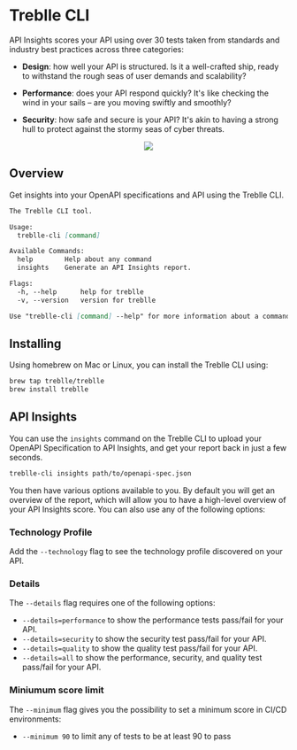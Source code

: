# Treblle CLI

API Insights scores your API using over 30 tests taken from standards and industry best practices across three categories:

- **Design**: how well your API is structured. Is it a well-crafted ship, ready to withstand the rough seas of user demands and scalability?

- **Performance**: does your API respond quickly? It's like checking the wind in your sails – are you moving swiftly and smoothly?

- **Security**: how safe and secure is your API? It's akin to having a strong hull to protect against the stormy seas of cyber threats.


<div align="center">
  <img src="https://assets.apiinsights.io/insights-CLI.png"/>
</div>

## Overview

Get insights into your OpenAPI specifications and API using the Treblle CLI.

```md
The Treblle CLI tool.

Usage:
  treblle-cli [command]

Available Commands:
  help        Help about any command
  insights    Generate an API Insights report.

Flags:
  -h, --help      help for treblle
  -v, --version   version for treblle

Use "treblle-cli [command] --help" for more information about a command.
```

## Installing

Using homebrew on Mac or Linux, you can install the Treblle CLI using:

```bash
brew tap treblle/treblle
brew install treblle
```

## API Insights

You can use the `insights` command on the Treblle CLI to upload your OpenAPI Specification to API Insights, and get your report back in just a few seconds.

```bash
treblle-cli insights path/to/openapi-spec.json
```

You then have various options available to you. By default you will get an overview of the report, which will allow you to have a high-level overview of your API Insights score. You can also use any of the following options:

### Technology Profile

Add the `--technology` flag to see the technology profile discovered on your API.

### Details

The `--details` flag requires one of the following options:

- `--details=performance` to show the performance tests pass/fail for your API.
- `--details=security` to show the security test pass/fail for your API.
- `--details=quality` to show the quality test pass/fail for your API.
- `--details=all` to show the performance, security, and quality test pass/fail for your API.

### Miniumum score limit

The `--minimum` flag gives you the possibility to set a minimum score in CI/CD environments:

- `--minimum 90` to limit any of tests to be at least 90 to pass



